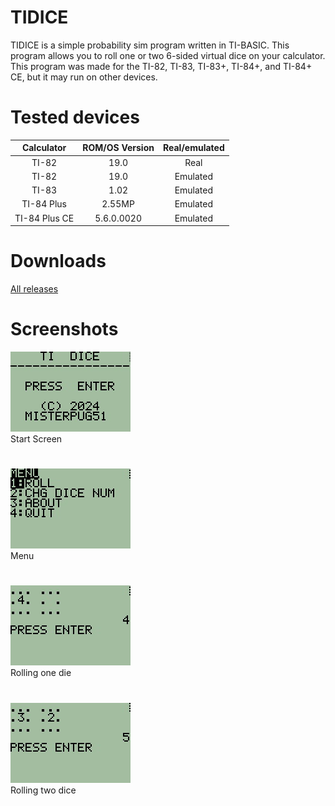 # TIDICE
TIDICE is a simple probability sim program written in TI-BASIC. This program allows you to roll one or two 6-sided virtual dice on your calculator. This program was made for the TI-82, TI-83, TI-83+, TI-84+, and TI-84+ CE, but it may run on other devices.

# Tested devices
**Calculator**|**ROM/OS Version**|**Real/emulated**
:-----:|:-----:|:-----:
TI-82|19.0|Real
TI-82|19.0|Emulated
TI-83|1.02|Emulated
TI-84 Plus|2.55MP|Emulated
TI-84 Plus CE|5.6.0.0020|Emulated
# Downloads
[All releases](releases)
# Screenshots
![screenshot](screenshots/screenshot000.jpg)<br>
Start Screen
#
![screenshot](screenshots/screenshot001.jpg)<br>
Menu
#
![screenshot](screenshots/screenshot002.jpg)<br>
Rolling one die
#
![screenshot](screenshots/screenshot003.jpg)<br>
Rolling two dice
